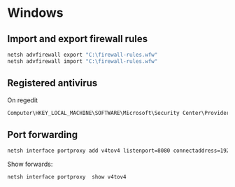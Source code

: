 # Windows

## Import and export firewall rules

```cmd
netsh advfirewall export "C:\firewall-rules.wfw"
netsh advfirewall import "C:\firewall-rules.wfw"
```

## Registered antivirus

On regedit

```txt
Computer\HKEY_LOCAL_MACHINE\SOFTWARE\Microsoft\Security Center\Provider\Av
```

## Port forwarding

```cmd
netsh interface portproxy add v4tov4 listenport=8080 connectaddress=192.168.0.100 connectport=8080 protocol=tcp
```

Show forwards:

```cmd
netsh interface portproxy  show v4tov4
```


